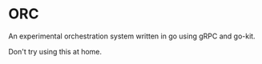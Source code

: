 # ORC

An experimental orchestration system written in go using gRPC and go-kit.

Don't try using this at home.
